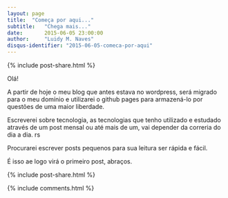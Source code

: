 ```yaml
---
layout: page
title:  "Começa por aqui..."
subtitle:   "Chega mais..."
date:       2015-06-05 23:00:00
author:     "Luidy M. Naves"
disqus-identifier: "2015-06-05-comeca-por-aqui"
---
```



{% include post-share.html %}

<article>
<p>Olá!</p>


<p>A partir de hoje o meu blog que antes estava no wordpress, será migrado para o meu domínio e utilizarei o github pages para armazená-lo por questões de uma maior liberdade.</p>


<p>Escreverei sobre tecnologia, as tecnologias que tenho utilizado e estudado através de um post mensal ou até mais de um, vai depender da correria do dia a dia. rs</p>


<p>Procurarei escrever posts pequenos para sua leitura ser rápida e fácil.</p>


<p>É isso ae logo virá o primeiro post, abraços.</p>
</article>

{% include post-share.html %}


<div class="blog-comments">
<script type="text/javascript">
var disqus_identifier = "2015-06-05-comeca-por-aqui";
var disqus_title = 'Começa por aqui...';
</script>

{% include comments.html %}
</div>